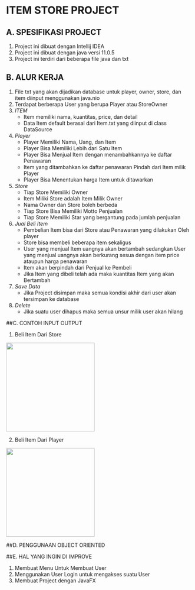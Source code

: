 # ITEM STORE PROJECT

## A. SPESIFIKASI PROJECT

1. Project ini dibuat dengan Intellij IDEA
2. Project ini dibuat dengan java versi 11.0.5
3. Project ini terdiri dari beberapa file java dan txt

## B. ALUR KERJA

1. File txt yang akan dijadikan database untuk player, owner, store, dan item diinput menggunakan java.nio
2. Terdapat berberapa User yang berupa Player atau StoreOwner
3. *ITEM*
   - Item memiliki nama, kuantitas, price, dan detail
   - Data Item default berasal dari Item.txt yang diinput di class DataSource
3. *Player*
   - Player Memiliki Nama, Uang, dan Item
   - Player Bisa Memiliki Lebih dari Satu Item
   - Player Bisa Menjual Item dengan menambahkannya ke daftar Penawaran
   - Item yang ditambahkan ke daftar penawaran Pindah dari Item milik Player
   - Player Bisa Menentukan harga Item untuk ditawarkan
4. *Store*
   - Tiap Store Memiliki Owner
   - Item Miliki Store adalah Item Milik Owner
   - Nama Owner dan Store boleh berbeda
   - Tiap Store Bisa Memiliki Motto Penjualan
   - Tiap Store Memiliki Star yang bergantung pada jumlah penjualan
5. *Jual Beli Item*
   - Pembelian Item bisa dari Store atau Penawaran yang dilakukan Oleh player
   - Store bisa membeli beberapa item sekaligus
   - User yang menjual Item uangnya akan bertambah sedangkan User yang menjual uangnya akan berkurang sesua dengan item price ataupun harga penawaran
   - Item akan berpindah dari Penjual ke Pembeli
   - Jika Item yang dibeli telah ada maka kuantitas Item yang akan Bertambah
6. *Save Data*
   - Jika Project disimpan maka semua kondisi akhir dari user akan tersimpan ke database
7. *Delete*
   - Jika suatu user dihapus maka semua unsur milik user akan hilang


##C. CONTOH INPUT OUTPUT


1. Beli Item Dari Store
<img src="https://user-images.githubusercontent.com/54715920/77844030-54a08480-71d5-11ea-8fb3-c813bf40923e.gif" width="240">





2. Beli Item Dari Player
<img src="https://user-images.githubusercontent.com/54715920/77844191-eb217580-71d6-11ea-93dc-de672d3207a6.gif" width="240">

##D. PENGGUNAAN OBJECT ORIENTED

##E. HAL YANG INGIN DI IMPROVE
1. Membuat Menu Untuk Membuat User
2. Menggunakan User Login untuk mengakses suatu User
3. Membuat Project dengan JavaFX
